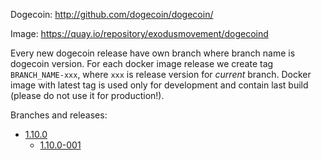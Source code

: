 Dogecoin: http://github.com/dogecoin/dogecoin/

Image: https://quay.io/repository/exodusmovement/dogecoind

Every new dogecoin release have own branch where branch name is dogecoin version. For each docker image release we create tag `BRANCH_NAME-xxx`, where `xxx` is release version for *current* branch. Docker image with latest tag is used only for development and contain last build (please do not use it for production!).

Branches and releases:

  - [1.10.0](https://github.com/ExodusMovement/docker-dogecoind/tree/1.10.0)
    - [1.10.0-001](https://github.com/ExodusMovement/docker-dogecoind/tree/1.10.0-001)
